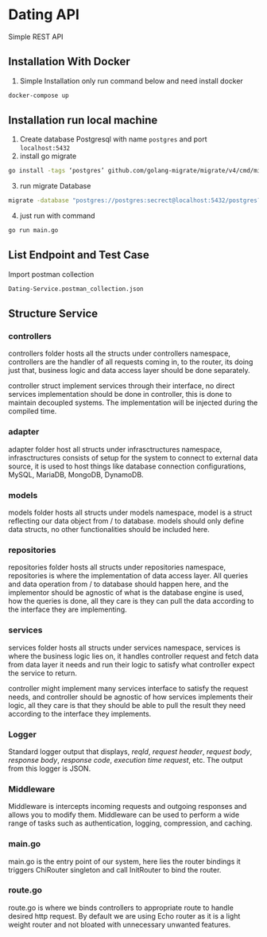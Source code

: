 # Dating API

Simple REST API 

## Installation With Docker
1. Simple Installation only run command below and need install docker
```bash
docker-compose up
```
## Installation run local machine
1. Create database Postgresql with name `postgres` and port `localhost:5432`
2. install go migrate
```bash
go install -tags ‘postgres’ github.com/golang-migrate/migrate/v4/cmd/migrate@latest
```
3. run migrate Database
```bash
migrate -database "postgres://postgres:secrect@localhost:5432/postgres?sslmode=disable" -path /migrations 
```
4. just run with command
```bash
go run main.go
```

## List Endpoint and Test Case
Import postman collection 
```bash
Dating-Service.postman_collection.json
```


## Structure Service

### controllers

controllers folder hosts all the structs under controllers namespace, controllers are the handler of all requests coming in, to the router, its doing just that, business logic and data access layer should be done separately.

controller struct implement services through their interface, no direct services implementation should be done in controller, this is done to maintain decoupled systems. The implementation will be injected during the compiled time.


### adapter

adapter folder host all structs under infrasctructures namespace, infrasctructures consists of setup for the system to connect to external data source, it is used to host things like database connection configurations, MySQL, MariaDB, MongoDB, DynamoDB.

### models

models folder hosts all structs under models namespace, model is a struct reflecting our data object from / to database. models should only define data structs, no other functionalities should be included here.

### repositories

repositories folder hosts all structs under repositories namespace, repositories is where the implementation of data access layer. All queries and data operation from / to database should happen here, and the implementor should be agnostic of what is the database engine is used, how the queries is done, all they care is they can pull the data according to the interface they are implementing.

### services

services folder hosts all structs under services namespace, services is where the business logic lies on, it handles controller request and fetch data from data layer it needs and run their logic to satisfy what controller expect the service to return.

controller might implement many services interface to satisfy the request needs, and controller should be agnostic of how services implements their logic, all they care is that they should be able to pull the result they need according to the interface they implements.


### Logger

Standard logger output that displays, _reqId_, _request header_, _request body_, _response body_, _response code_, _execution time request_, etc. The output from this logger is JSON.


### Middleware

Middleware is intercepts incoming requests and outgoing responses and allows you to modify them. Middleware can be used to perform a wide range of tasks such as authentication, logging, compression, and caching.

### main.go

main.go is the entry point of our system, here lies the router bindings it triggers ChiRouter singleton and call InitRouter to bind the router.

### route.go

route.go is where we binds controllers to appropriate route to handle desired http request. By default we are using Echo router as it is a light weight router and not bloated with unnecessary unwanted features.


